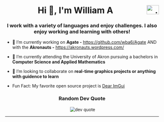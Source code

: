 <h1 align="center">Hi 👋, I'm William A 
  <a href="www.linkedin.com/in/william-aey-wba6/" target="blank"><img align="right" src="https://raw.githubusercontent.com/rahuldkjain/github-profile-readme-generator/master/src/images/icons/Social/linked-in-alt.svg" alt="william (braden) aey" height="30" width="40" /></a>
</h1>

<h3 align="center">I work with a variety of languages and enjoy challenges. I also enjoy working and learning with others! </h3>



- 🔭 I’m currently working on **Agate -** https://github.com/wba6/Agate AND with the  **Akronauts -** https://akronauts.wordpress.com/ 

- 🌱 I’m currently attending the University of Akron pursuing a bachelors in **Computer Science and Applied Mathematics**

- 👯 I’m looking to collaborate on **real-time graphics projects or anything with guidence to learn**

- Fun Fact: My favorite open source project is [Dear ImGui](https://github.com/ocornut/imgui)
<!--<h1 align="center"># 📊 GitHub Stats</h1>

<p align="center">&nbsp;<img align="center" src="https://github-readme-stats.vercel.app/api?username=wba6&theme=blue-green&hide_border=false&include_all_commits=true&count_private=true" alt="wba6" /></p>

<p align="center">&nbsp;<img align="center" src="https://github-readme-streak-stats.herokuapp.com/?user=wba6&theme=blue-green&hide_border=false" alt="wba6" /></p>
<p align="center">&nbsp;<img align="center" src="https://github-readme-stats.vercel.app/api/top-langs/?username=wba6&theme=blue-green&hide_border=false&include_all_commits=true&count_private=true&layout=compact" alt="wba6" /></p>


<h2 align="center">## 🏆 GitHub Trophies</h2>
<p align="center">&nbsp;<img align="center" src="https://github-profile-trophy.vercel.app/?username=wba6&theme=radical&no-frame=false&no-bg=true&margin-w=4" alt="dev quote" /></p>
-->

<h3 align="center"> Random Dev Quote</h3>
<p align="center">&nbsp;<img align="center" src="https://quotes-github-readme.vercel.app/api?type=horizontal&theme=radical" alt="dev quote" /></p>


---



